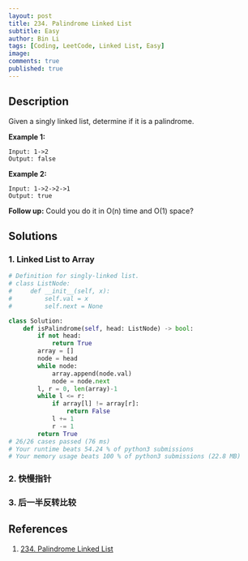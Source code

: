 ```yaml
---
layout: post
title: 234. Palindrome Linked List
subtitle: Easy
author: Bin Li
tags: [Coding, LeetCode, Linked List, Easy]
image: 
comments: true
published: true
---
```


## Description

Given a singly linked list, determine if it is a palindrome.

**Example 1:**

```
Input: 1->2
Output: false
```

**Example 2:**

```
Input: 1->2->2->1
Output: true
```

**Follow up:**
Could you do it in O(n) time and O(1) space?


## Solutions
### 1. Linked List to Array

```python
# Definition for singly-linked list.
# class ListNode:
#     def __init__(self, x):
#         self.val = x
#         self.next = None

class Solution:
    def isPalindrome(self, head: ListNode) -> bool:
        if not head:
            return True
        array = []
        node = head
        while node:
            array.append(node.val)
            node = node.next
        l, r = 0, len(array)-1
        while l <= r:
            if array[l] != array[r]:
                return False
            l += 1
            r -= 1
        return True
# 26/26 cases passed (76 ms)
# Your runtime beats 54.24 % of python3 submissions
# Your memory usage beats 100 % of python3 submissions (22.8 MB)
```

### 2. 快慢指针
### 3. 后一半反转比较
## References
1. [234. Palindrome Linked List](https://leetcode.com/problems/palindrome-linked-list/description/)